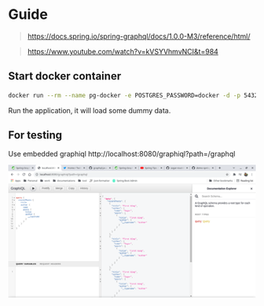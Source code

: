 # Guide

> https://docs.spring.io/spring-graphql/docs/1.0.0-M3/reference/html/

> https://www.youtube.com/watch?v=kVSYVhmvNCI&t=984

## Start docker container

```bash
docker run --rm --name pg-docker -e POSTGRES_PASSWORD=docker -d -p 5432:5432 -v $HOME/docker/volumes/postgres:/var/lib/postgresql/data postgres:11.0
```

Run the application, it will load some dummy data.

## For testing
Use embedded graphiql http://localhost:8080/graphiql?path=/graphql

![img_1.png](img_1.png)


